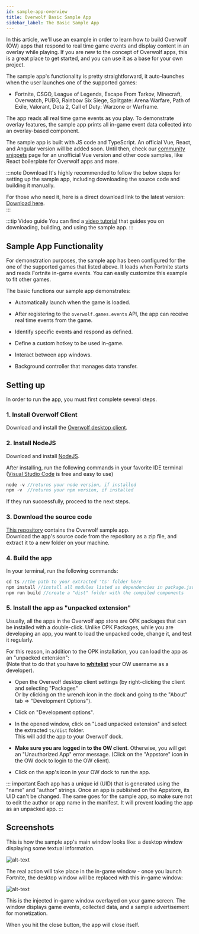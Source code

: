 ```yaml
---
id: sample-app-overview
title: Overwolf Basic Sample App
sidebar_label: The Basic Sample App
---
```


In this article, we'll use an example in order to learn how to build Overwolf (OW) apps that respond to real time game events and display content in an overlay while playing. If you are new to the concept of Overwolf apps, this is a great place to get started, and you can use it as a base for your own project.

The sample app's functionality is pretty straightforward, it auto-launches when the user launches one of the supported games: 
* Fortnite, CSGO, League of Legends, Escape From Tarkov, Minecraft, Overwatch, PUBG, Rainbow Six Siege, Splitgate: Arena Warfare, Path of Exile, Valorant, Dota 2, Call of Duty: Warzone or Warframe.

The app reads all real time game events as you play. To demonstrate overlay features, the sample app prints all in-game event data collected into an overlay-based component.

The sample app is built with JS code and TypeScript. An official Vue, React, and Angular version will be added soon. Until then, check our [community snippets](../topics/snippets) page for an unofficial Vue version and other code samples, like React boilerplate for Overwolf apps and more.

:::note Download
It's highly recommended to follow the below steps for setting up the sample app, including downloading the source code and building it manually. 

For those who need it, here is a direct download link to the latest version:  
[Download here](https://www.overwolf.com/app/Overwolf-Sample_App).  
:::

:::tip Video guide
You can find a [video tutorial](../topics/creators-content#video-tutorials) that guides you on downloading, building, and using the sample app.
:::

## Sample App Functionality

For demonstration purposes, the sample app has been configured for the one of the supported games that listed above. It loads when Fortnite starts and reads Fortnite in-game events. You can easily customize this example to fit other games.

The basic functions our sample app demonstrates:

* Automatically launch when the game is loaded.

* After registering to the `overwolf.games.events` API, the app can receive real time events from the game.

* Identify specific events and respond as defined.

* Define a custom hotkey to be used in-game.

* Interact between app windows.

* Background controller that manages data transfer.

## Setting up

In order to run the app, you must first complete several steps.

### 1. Install Overwolf Client

Download and install the [Overwolf desktop client](https://download.overwolf.com/install/Download).

### 2. Install NodeJS

Download and install [NodeJS](https://nodejs.org/).  

After installing, run the following commands in your favorite IDE terminal ([Visual Studio Code](https://code.visualstudio.com/) is free and easy to use)

```js
node -v //returns your node version, if installed
npm -v  //returns your npm version, if installed
```

If they run successfully, proceed to the next steps.

### 3. Download the source code

[This repository](https://github.com/overwolf/sample-app/) contains the Overwolf sample app.  
Download the app's source code from the repository as a zip file, and extract it to a new folder on your machine.

### 4. Build the app

In your terminal, run the following commands:

```js
cd ts //the path to your extracted 'ts' folder here
npm install //install all modules listed as dependencies in package.json
npm run build //create a "dist" folder with the compiled components
```

### 5. Install the app as "unpacked extension"

Usually, all the apps in the Overwolf app store are OPK packages that can be installed with a double-click.
Unlike OPK Packages, while you are developing an app, you want to load the unpacked code, change it, and test it regularly.  

For this reason, in addition to the OPK installation, you can load the app as an "unpacked extension":  
(Note that to do that you have to **[whitelist](sdk-introduction#whitelist-as-a-developer)** your OW username as a developer).

* Open the Overwolf desktop client settings (by right-clicking the client and selecting "Packages"  
  Or by clicking on the wrench icon in the dock and going to the "About" tab => "Development Options").

* Click on "Development options".

* In the opened window, click on "Load unpacked extension" and select the extracted `ts/dist` folder.  
  This will add the app to your Overwolf dock.  
  
* **Make sure you are logged in to the OW client**. Otherwise, you will get an "Unauthorized App" error message. (Click on the "Appstore" icon in the OW dock to login to the OW client).

* Click on the app's icon in your OW dock to run the app.

::: important
Each app has a unique id (UID) that is generated using the "name" and "author" strings. Once an app is published on the Appstore, its UID can't be changed.
The same goes for the sample app, so make sure not to edit the author or app name in the manifest. It will prevent loading the app as an unpacked app. 
:::

## Screenshots

This is how the sample app's main window looks like: a desktop window displaying some textual information.

![alt-text](assets/sample-app/desktop-window.png)

The real action will take place in the in-game window - once you launch Fortnite, the desktop window will be replaced with this in-game window:

![alt-text](assets/sample-app/in-game-window.png)

This is the injected in-game window overlayed on your game screen.  The window displays game events, collected data, and a sample advertisement for monetization.


When you hit the close button, the app will close itself.

